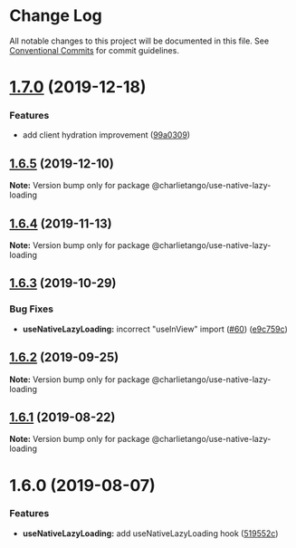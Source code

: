 # Change Log

All notable changes to this project will be documented in this file.
See [Conventional Commits](https://conventionalcommits.org) for commit guidelines.

# [1.7.0](https://github.com/charlie-tango/hooks/compare/@charlietango/use-native-lazy-loading@1.6.5...@charlietango/use-native-lazy-loading@1.7.0) (2019-12-18)

### Features

- add client hydration improvement ([99a0309](https://github.com/charlie-tango/hooks/commit/99a0309ba72295b5d32897b70aa97acf640857c9))

## [1.6.5](https://github.com/charlie-tango/hooks/compare/@charlietango/use-native-lazy-loading@1.6.4...@charlietango/use-native-lazy-loading@1.6.5) (2019-12-10)

**Note:** Version bump only for package @charlietango/use-native-lazy-loading

## [1.6.4](https://github.com/charlie-tango/hooks/compare/@charlietango/use-native-lazy-loading@1.6.3...@charlietango/use-native-lazy-loading@1.6.4) (2019-11-13)

**Note:** Version bump only for package @charlietango/use-native-lazy-loading

## [1.6.3](https://github.com/charlie-tango/hooks/compare/@charlietango/use-native-lazy-loading@1.6.2...@charlietango/use-native-lazy-loading@1.6.3) (2019-10-29)

### Bug Fixes

- **useNativeLazyLoading:** incorrect "useInView" import ([#60](https://github.com/charlie-tango/hooks/issues/60)) ([e9c759c](https://github.com/charlie-tango/hooks/commit/e9c759c))

## [1.6.2](https://github.com/charlie-tango/hooks/compare/@charlietango/use-native-lazy-loading@1.6.1...@charlietango/use-native-lazy-loading@1.6.2) (2019-09-25)

**Note:** Version bump only for package @charlietango/use-native-lazy-loading

## [1.6.1](https://github.com/charlie-tango/hooks/compare/@charlietango/use-native-lazy-loading@1.6.0...@charlietango/use-native-lazy-loading@1.6.1) (2019-08-22)

**Note:** Version bump only for package @charlietango/use-native-lazy-loading

# 1.6.0 (2019-08-07)

### Features

- **useNativeLazyLoading:** add useNativeLazyLoading hook ([519552c](https://github.com/charlie-tango/hooks/commit/519552c))
